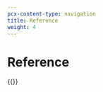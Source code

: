 ```yaml
---
pcx-content-type: navigation
title: Reference
weight: 4
---
```


# Reference

{{<directory-listing>}}